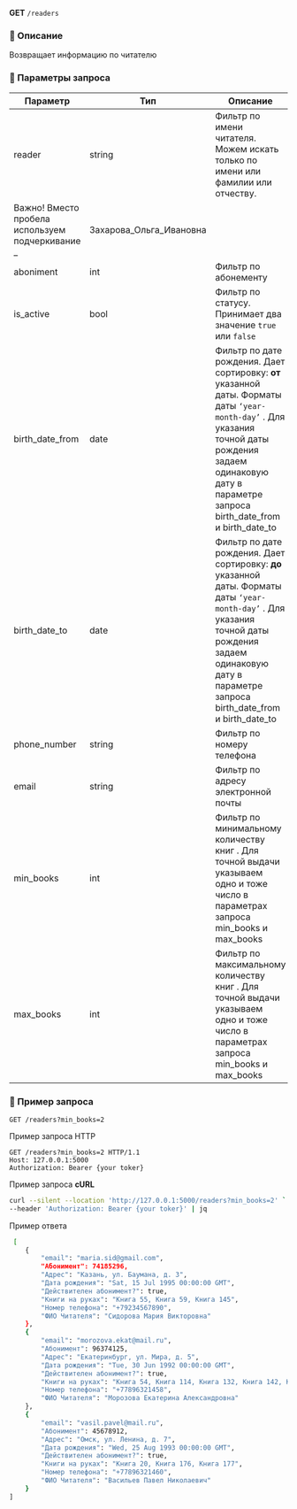**GET** `/readers`

### 🔹 Описание

Возвращает информацию по читателю

### 🔹 Параметры запроса

| Параметр | Тип | Описание | Пример запроса |
| --- | --- | --- | --- |
| reader | string | Фильтр по имени читателя. Можем искать только по имени или фамилии или отчеству.
Важно! Вместо пробела используем подчеркивание  _ | Захарова_Ольга_Ивановна |
| aboniment | int | Фильтр по абонементу | 74185296 |
| is_active | bool | Фильтр по статусу. Принимает два значение `true` или `false` | true |
| birth_date_from | date | Фильтр по дате рождения. Дает сортировку: **от** указанной даты. Форматы даты `‘year-month-day’` . Для указания точной даты рождения задаем одинаковую дату в параметре запроса birth_date_from и birth_date_to | 1987-04-14 |
| birth_date_to | date | Фильтр по дате рождения. Дает сортировку: **до** указанной даты. Форматы даты `‘year-month-day’` . Для указания точной даты рождения задаем одинаковую дату в параметре запроса birth_date_from и birth_date_to | 1987-04-14 |
| phone_number | string | Фильтр по номеру телефона | +79234567890 |
| email | string | Фильтр по адресу электронной почты | [maria.sid@gmail.com](mailto:maria.sid@gmail.com) |
| min_books | int | Фильтр по минимальному количеству книг . Для точной выдачи указываем одно и тоже число в параметрах запроса min_books и max_books | 2 |
| max_books | int | Фильтр по максимальному количеству книг . Для точной выдачи указываем одно и тоже число в параметрах запроса min_books и max_books | 3 |

### 🔹 Пример запроса

```
GET /readers?min_books=2
```

Пример запроса HTTP

```
GET /readers?min_books=2 HTTP/1.1
Host: 127.0.0.1:5000
Authorization: Bearer {your toker}
```

Пример запроса **cURL**

```bash
curl --silent --location 'http://127.0.0.1:5000/readers?min_books=2' `
--header 'Authorization: Bearer {your toker}' | jq
```

Пример ответа

```bash
 [
    {
        "email": "maria.sid@gmail.com",
        "Абонимент": 74185296,
        "Адрес": "Казань, ул. Баумана, д. 3",
        "Дата рождения": "Sat, 15 Jul 1995 00:00:00 GMT",
        "Действителен абонимент?": true,
        "Книги на руках": "Книга 55, Книга 59, Книга 145",
        "Номер телефона": "+79234567890",
        "ФИО Читателя": "Сидорова Мария Викторовна"
    },
    {
        "email": "morozova.ekat@mail.ru",
        "Абонимент": 96374125,
        "Адрес": "Екатеринбург, ул. Мира, д. 5",
        "Дата рождения": "Tue, 30 Jun 1992 00:00:00 GMT",
        "Действителен абонимент?": true,
        "Книги на руках": "Книга 54, Книга 114, Книга 132, Книга 142, Книга 143",
        "Номер телефона": "+77896321458",
        "ФИО Читателя": "Морозова Екатерина Александровна"
    },
    {
        "email": "vasil.pavel@mail.ru",
        "Абонимент": 45678912,
        "Адрес": "Омск, ул. Ленина, д. 7",
        "Дата рождения": "Wed, 25 Aug 1993 00:00:00 GMT",
        "Действителен абонимент?": true,
        "Книги на руках": "Книга 20, Книга 176, Книга 177",
        "Номер телефона": "+77896321460",
        "ФИО Читателя": "Васильев Павел Николаевич"
    }
]
```